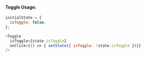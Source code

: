 #### Toggle Usage:

```js
initialState = {
  isToggle: false,
};

<Toggle 
  isToggle={state.isToggle}
  onClick={() => { setState({ isToggle: !state.isToggle })}}
/>
```